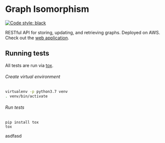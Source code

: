 # Graph Isomorphism

<a href="https://github.com/python/black"><img alt="Code style: black" src="https://img.shields.io/badge/code%20style-black-000000.svg"></a>

RESTful API for storing, updating, and retrieving graphs. Deployed on AWS. Check out the [web application](https://github.com/garrettklatte/graph-isomorphism-webapp).

## Running tests

All tests are run via [tox](https://tox.readthedocs.io/en/latest/).

###### Create virtual environment

```bash
virtualenv -p python3.7 venv
. venv/bin/activate
```

###### Run tests

```
pip install tox
tox
```
asdfasd
